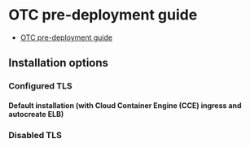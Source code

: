 # OTC pre-deployment guide

<!-- TOC -->
* [OTC pre-deployment guide](#otc-pre-deployment-guide)
<!-- TOC -->

## Installation options

### Configured TLS

#### Default installation (with Cloud Container Engine (CCE) ingress and autocreate ELB)

### Disabled TLS
